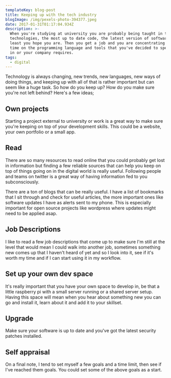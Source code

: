 ```yaml
---
templateKey: blog-post
title: Keeping up with the tech industry
blogImage: /img/pexels-photo-394377.jpeg
date: 2017-01-31T01:17:04.934Z
description: >-
  When you're studying at university you are probably being taught in the latest
  technologies, the most up to date code, the latest version of software... at
  least you hope you are. Then you get a job and you are concentrating all your
  time on the programming language and tools that you've decided to specialise
  in or your company requires. 
tags:
  - digital
---
```

Technology is always changing, new trends, new languages, new ways of doing things, and keeping up with all of that is rather important but can seem like a huge task. So how do you keep up? How do you make sure you're not left behind? Here's a few ideas;

## Own projects

Starting a project external to university or work is a great way to make sure you're keeping on top of your development skills. This could be a website, your own portfolio or a small app. 

## Read

There are so many resources to read online that you could probably get lost in information but finding a few reliable sources that can help you keep on top of things going on in the digital world is really useful. Following people and teams on twitter is a great way of having information fed to you subconsciously.  

There are a ton of blogs that can be really useful. I have a list of bookmarks that I sit through and check for useful articles, the more important ones like software updates I have as alerts sent to my phone. This is especially important for open source projects like wordpress where updates might need to be applied asap.

## Job Descriptions

I like to read a few job descriptions that come up to make sure I'm still at the level that would mean I could walk into another job, sometimes something new comes up that I haven't heard of yet and so I look into it, see if it's worth my time and if I can start using it in my workflow. 

## Set up your own dev space 

It's really important that you have your own space to develop in, be that a little raspberry pi with a small server running or a shared server setup. Having this space will mean when you hear about something new you can go and install it, learn about it and add it to your skillset.

## Upgrade 

Make sure your software is up to date and you've got the latest security patches installed.

## Self appraisal

On a final note, I tend to set myself a few goals and a time limit, then see if I've reached them goals. You could set some of the above goals as a start.
